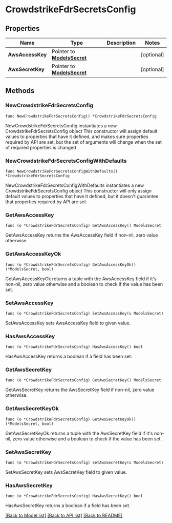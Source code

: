# CrowdstrikeFdrSecretsConfig

## Properties

Name | Type | Description | Notes
------------ | ------------- | ------------- | -------------
**AwsAccessKey** | Pointer to [**ModelsSecret**](ModelsSecret.md) |  | [optional] 
**AwsSecretKey** | Pointer to [**ModelsSecret**](ModelsSecret.md) |  | [optional] 

## Methods

### NewCrowdstrikeFdrSecretsConfig

`func NewCrowdstrikeFdrSecretsConfig() *CrowdstrikeFdrSecretsConfig`

NewCrowdstrikeFdrSecretsConfig instantiates a new CrowdstrikeFdrSecretsConfig object
This constructor will assign default values to properties that have it defined,
and makes sure properties required by API are set, but the set of arguments
will change when the set of required properties is changed

### NewCrowdstrikeFdrSecretsConfigWithDefaults

`func NewCrowdstrikeFdrSecretsConfigWithDefaults() *CrowdstrikeFdrSecretsConfig`

NewCrowdstrikeFdrSecretsConfigWithDefaults instantiates a new CrowdstrikeFdrSecretsConfig object
This constructor will only assign default values to properties that have it defined,
but it doesn't guarantee that properties required by API are set

### GetAwsAccessKey

`func (o *CrowdstrikeFdrSecretsConfig) GetAwsAccessKey() ModelsSecret`

GetAwsAccessKey returns the AwsAccessKey field if non-nil, zero value otherwise.

### GetAwsAccessKeyOk

`func (o *CrowdstrikeFdrSecretsConfig) GetAwsAccessKeyOk() (*ModelsSecret, bool)`

GetAwsAccessKeyOk returns a tuple with the AwsAccessKey field if it's non-nil, zero value otherwise
and a boolean to check if the value has been set.

### SetAwsAccessKey

`func (o *CrowdstrikeFdrSecretsConfig) SetAwsAccessKey(v ModelsSecret)`

SetAwsAccessKey sets AwsAccessKey field to given value.

### HasAwsAccessKey

`func (o *CrowdstrikeFdrSecretsConfig) HasAwsAccessKey() bool`

HasAwsAccessKey returns a boolean if a field has been set.

### GetAwsSecretKey

`func (o *CrowdstrikeFdrSecretsConfig) GetAwsSecretKey() ModelsSecret`

GetAwsSecretKey returns the AwsSecretKey field if non-nil, zero value otherwise.

### GetAwsSecretKeyOk

`func (o *CrowdstrikeFdrSecretsConfig) GetAwsSecretKeyOk() (*ModelsSecret, bool)`

GetAwsSecretKeyOk returns a tuple with the AwsSecretKey field if it's non-nil, zero value otherwise
and a boolean to check if the value has been set.

### SetAwsSecretKey

`func (o *CrowdstrikeFdrSecretsConfig) SetAwsSecretKey(v ModelsSecret)`

SetAwsSecretKey sets AwsSecretKey field to given value.

### HasAwsSecretKey

`func (o *CrowdstrikeFdrSecretsConfig) HasAwsSecretKey() bool`

HasAwsSecretKey returns a boolean if a field has been set.


[[Back to Model list]](../README.md#documentation-for-models) [[Back to API list]](../README.md#documentation-for-api-endpoints) [[Back to README]](../README.md)


